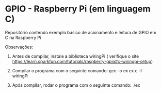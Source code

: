 # GPIO - Raspberry Pi (em linguagem C)
Repositório contendo exemplo básico de acionamento e leitura de GPIO em C na Raspberry Pi

Observações:

1) Antes de compilar, instale a biblioteca wiringPi ( verifique o site https://learn.sparkfun.com/tutorials/raspberry-gpio#c-wiringpi-setup)

2) Compilar o programa com o seguinte comando: gcc -o ex ex.c -l wiringPi

3) Após compilar, rodar o programa com o seguinte comando: ./ex
